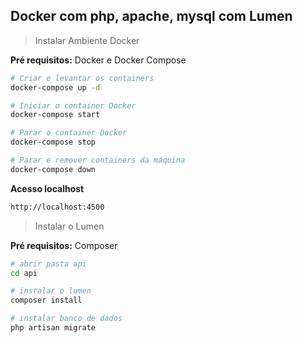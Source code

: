## Docker com php, apache, mysql com Lumen

> Instalar Ambiente Docker

**Pré requisitos:** Docker e Docker Compose

```bash
# Criar e levantar os containers
docker-compose up -d

# Iniciar o container Docker
docker-compose start

# Parar o container Docker
docker-compose stop

# Parar e remover containers da máquina
docker-compose down
```

**Acesso localhost**
```txt
http://localhost:4500
```

> Instalar o Lumen

**Pré requisitos:** Composer

```bash
# abrir pasta api
cd api

# instalar o lumen
composer install

# instalar banco de dados
php artisan migrate
```